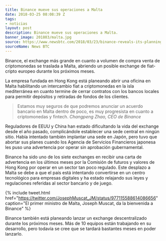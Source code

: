 ```yaml
---
title: Binance mueve sus operaciones a Malta
date: 2018-03-25 08:08:39 Z
tags:
- noticias
layout: post
description: Binance mueve sus operaciones a Malta.
banner_image: 201803/malta.jpg
source: https://www.newsbtc.com/2018/03/23/binance-reveals-its-planning-on-opening-a-new-office-in-malta/#
sourceName: News BTC
---
```


Binance, el exchange más grande en cuanto a volumen de compra venta de criptomonedas se traslada a Malta, abriendo un posible exchange de fiat-cripto europeo durante los próximos meses.

<!--more-->

La empresa fundada en Hong Kong está planeando abrir una oficina en Malta habilitando un intercambio fiat a criptomonedas en la isla mediterránea en cuanto termine de cerrar contratos con los bancos locales para permitir depósitos y retiradas de fondos de los clientes.

> Estamos muy seguros de que podremos anunciar un acuerdo bancario en Malta dentro de poco, es muy progresista en cuanto a criptomonedas y fintech. <cite>Changpeng Zhao, CEO de Binance</cite>

Reguladores de EEUU y China han estado dificultando la vida del exchange desde el año pasado, complicándole establecer una sede central en ningún sitio. Había intentado también implantar una sede en Japón, pero tuvo que abortar sus planes cuando los Agencia de Servicios Financieros japonesa les puso una advertencia por operar sin aprobación gubernamental.

Binance ha sido uno de los siete exchanges en recibir una carta de advertencia en los últimos meses por la Comisión de futuros y valores de Hong Kong por operar en un sector tan poco regulado. Este desplazo a Malta se debe a que el país está intentando convertirse en un centro tecnológico para empresas digitales y ha estado relajando sus leyes y regulaciones referidas al sector bancario y de juego.

{% include tweet.html href="https://twitter.com/JosephMuscat_JM/status/977115588614086656" caption="El primer ministro de Malta, Joseph Muscat, da la bienvenida a Binance" %}

Binance también está planeando lanzar un exchange descentralizado durante los próximos meses. Más de 10 equipos están trabajando en su desarrollo, pero todavía se cree que se tardará bastantes meses en poder lanzarlo.